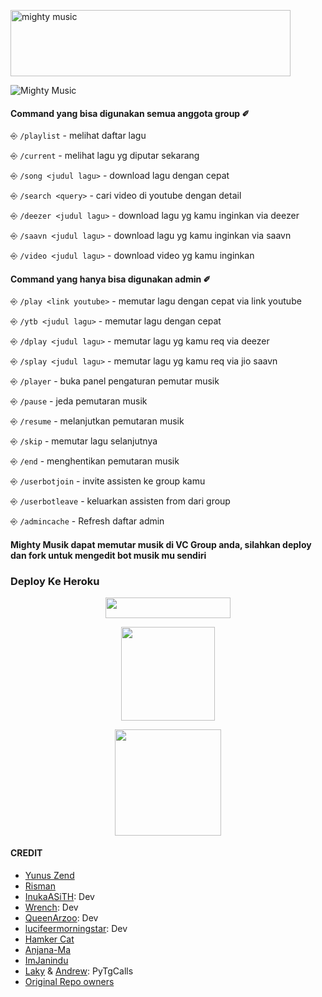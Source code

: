<a href="https://cooltext.com"><img src="https://images.cooltext.com/5527057.gif" width="448" height="106" alt="mighty music" /></a>

![Mighty Music](https://telegra.ph/file/524dbb8894860143f7ed5.jpg)

#### Command yang bisa digunakan semua anggota group ✐

⎆ `/playlist` - melihat daftar lagu

⎆ `/current` - melihat lagu yg diputar sekarang

⎆ `/song <judul lagu>` - download lagu dengan cepat

⎆ `/search <query>` - cari video di youtube dengan detail

⎆ `/deezer <judul lagu>` - download lagu yg kamu inginkan via deezer

⎆ `/saavn <judul lagu>` - download lagu yg kamu inginkan via saavn

⎆ `/video <judul lagu>` - download video yg kamu inginkan

#### Command yang hanya bisa digunakan admin ✐
⎆ `/play <link youtube>` - memutar lagu dengan cepat via link youtube

⎆ `/ytb <judul lagu>` - memutar lagu dengan cepat 

⎆ `/dplay <judul lagu>` - memutar lagu yg kamu req via deezer

⎆ `/splay <judul lagu>` - memutar lagu yg kamu req via jio saavn

⎆ `/player` - buka panel pengaturan pemutar musik

⎆ `/pause` - jeda pemutaran musik

⎆ `/resume` - melanjutkan pemutaran musik

⎆ `/skip` - memutar lagu selanjutnya

⎆ `/end` - menghentikan pemutaran musik

⎆ `/userbotjoin` - invite assisten ke group kamu

⎆ `/userbotleave` - keluarkan assisten from dari group

⎆ `/admincache` - Refresh daftar admin 

#### Mighty Musik dapat memutar musik di VC Group anda, silahkan deploy dan fork untuk mengedit bot musik mu sendiri

### **Deploy Ke Heroku</h4>**

<p align="center"><a href="https://heroku.com/deploy?template=https://github.com/Yunus-ZEND/Mighty-Music"> <img src="https://img.shields.io/badge/Click%20Untuk%20Deploy-black?style=flat&logo=heroku" width="200" height="32.45" /></a></p>

<p align="center"><a href="https://t.me/ZendYNS"><img src="https://img.shields.io/badge/My%20Contact%3F-click here-magenta?&style=flat-square?&logo=telegram" width=150px></a></p> <p align="center"><a href="https://t.me/KingUserbotSupport"><img src="https://img.shields.io/badge/Group%20Support%3F-click here-yellow?&style=flat-square?&logo=telegram" width=170px></a></p>

#### CREDIT
- [Yunus Zend](https://github.com/Yunus-ZEND)
- [Risman](https://github.com/mrismanaziz)
- [InukaASiTH](https://github.com/InukaAsith): Dev
- [Wrench](https://github.com/EverythingSuckz/): Dev
- [QueenArzoo](https://github.com/QueenArzoo): Dev
- [lucifeermorningstar](https://github.com/lucifeermorningstar): Dev
- [Hamker Cat](https://github.com/thehamkercat/)
- [Anjana-Ma](https://github.com/Anjana-Ma)
- [ImJanindu](https://github.com/ImJanindu)
- [Laky](https://github.com/Laky-64) & [Andrew](https://github.com/AndrewLaneX): PyTgCalls
- [Original Repo owners](https://github.com/suprojects/CallsMusic)
